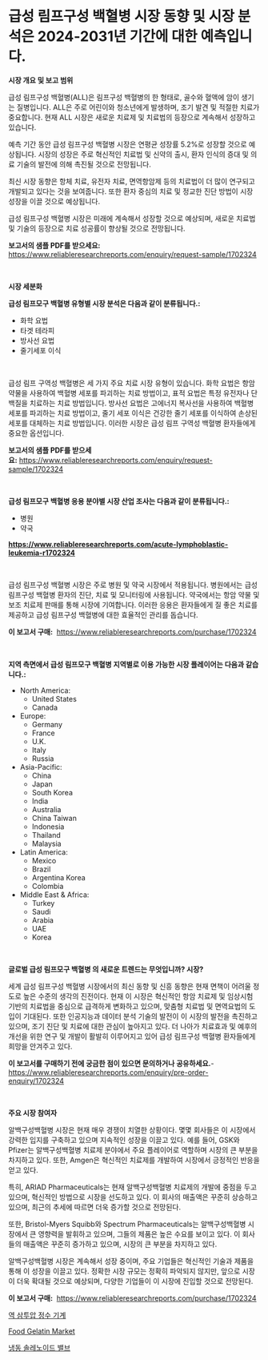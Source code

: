 <p><h1>급성 림프구성 백혈병 시장 동향 및 시장 분석은 2024-2031년 기간에 대한 예측입니다.</h1></p><p><strong>시장 개요 및 보고 범위</strong></p>
<p><p>급성 림프구성 백혈병(ALL)은 림프구성 백혈병의 한 형태로, 골수와 혈액에 암이 생기는 질병입니다. ALL은 주로 어린이와 청소년에게 발생하며, 조기 발견 및 적절한 치료가 중요합니다. 현재 ALL 시장은 새로운 치료제 및 치료법의 등장으로 계속해서 성장하고 있습니다.</p><p>예측 기간 동안 급성 림프구성 백혈병 시장은 연평균 성장률 5.2%로 성장할 것으로 예상됩니다. 시장의 성장은 주로 혁신적인 치료법 및 신약의 출시, 환자 인식의 증대 및 의료 기술의 발전에 의해 촉진될 것으로 전망됩니다.</p><p>최신 시장 동향은 항체 치료, 유전자 치료, 면역항암제 등의 치료법이 더 많이 연구되고 개발되고 있다는 것을 보여줍니다. 또한 환자 중심의 치료 및 정교한 진단 방법이 시장 성장을 이끌 것으로 예상됩니다.</p><p>급성 림프구성 백혈병 시장은 미래에 계속해서 성장할 것으로 예상되며, 새로운 치료법 및 기술의 등장으로 치료 성공률이 향상될 것으로 전망됩니다.</p></p>
<p><strong>보고서의 샘플 PDF를 받으세요:</strong> <a href="https://www.reliableresearchreports.com/enquiry/request-sample/1702324">https://www.reliableresearchreports.com/enquiry/request-sample/1702324</a></p>
<p>&nbsp;</p>
<p><strong>시장 세분화</strong></p>
<p><strong>급성 림프모구 백혈병 유형별 시장 분석은 다음과 같이 분류됩니다.:</strong></p>
<p><ul><li>화학 요법</li><li>타겟 테라피</li><li>방사선 요법</li><li>줄기세포 이식</li></ul></p>
<p>&nbsp;</p>
<p><p>급성 림프 구역성 백혈병은 세 가지 주요 치료 시장 유형이 있습니다. 화학 요법은 항암 약물을 사용하여 백혈병 세포를 파괴하는 치료 방법이고, 표적 요법은 특정 유전자나 단백질을 치료하는 치료 방법입니다. 방사선 요법은 고에너지 복사선을 사용하여 백혈병 세포를 파괴하는 치료 방법이고, 줄기 세포 이식은 건강한 줄기 세포를 이식하여 손상된 세포를 대체하는 치료 방법입니다. 이러한 시장은 급성 림프 구역성 백혈병 환자들에게 중요한 옵션입니다.</p></p>
<p><strong>보고서의 샘플 PDF를 받으세요:</strong>&nbsp;<a href="https://www.reliableresearchreports.com/enquiry/request-sample/1702324">https://www.reliableresearchreports.com/enquiry/request-sample/1702324</a></p>
<p>&nbsp;</p>
<p><strong> 급성 림프모구 백혈병 응용 분야별 시장 산업 조사는 다음과 같이 분류됩니다.:</strong></p>
<p><ul><li>병원</li><li>약국</li></ul></p>
<p><strong><a href="https://www.reliableresearchreports.com/acute-lymphoblastic-leukemia-r1702324">https://www.reliableresearchreports.com/acute-lymphoblastic-leukemia-r1702324</a></strong></p>
<p>&nbsp;</p>
<p><p>급성 림프구성 백혈병 시장은 주로 병원 및 약국 시장에서 적용됩니다. 병원에서는 급성 림프구성 백혈병 환자의 진단, 치료 및 모니터링에 사용됩니다. 약국에서는 항암 약물 및 보조 치료제 판매를 통해 시장에 기여합니다. 이러한 응용은 환자들에게 질 좋은 치료를 제공하고 급성 림프구성 백혈병에 대한 효율적인 관리를 돕습니다.</p></p>
<p><strong>이 보고서 구매:</strong>&nbsp; <a href="https://www.reliableresearchreports.com/purchase/1702324">https://www.reliableresearchreports.com/purchase/1702324</a></p>
<p>&nbsp;</p>
<p><strong>지역 측면에서 급성 림프모구 백혈병 지역별로 이용 가능한 시장 플레이어는 다음과 같습니다.:</strong></p>
<p><ul>
    <li>
        North America:
        <ul>
            <li>United States</li>
            <li>Canada</li>
        </ul>
    </li>
    <li>
        Europe:
        <ul>
            <li>Germany</li>
            <li>France</li>
            <li>U.K.</li>
            <li>Italy</li>
            <li>Russia</li>
        </ul>
    </li>
    <li>
        Asia-Pacific:
        <ul>
            <li>China</li>
            <li>Japan</li>
            <li>South Korea</li>
            <li>India</li>
            <li>Australia</li>
            <li>China Taiwan</li>
            <li>Indonesia</li>
            <li>Thailand</li>
            <li>Malaysia</li>
        </ul>
    </li>
    <li>
        Latin America:
        <ul>
            <li>Mexico</li>
            <li>Brazil</li>
            <li>Argentina Korea</li>
            <li>Colombia</li>
        </ul>
    </li>
    <li>
        Middle East & Africa:
        <ul>
            <li>Turkey</li>
            <li>Saudi</li>
            <li>Arabia</li>
            <li>UAE</li>
            <li>Korea</li>
        </ul>
    </li>
    </ul></p>
<p>&nbsp;</p>
<p><strong>글로벌 급성 림프모구 백혈병 의 새로운 트렌드는 무엇입니까? 시장?</strong></p>
<p><p>세계 급성 림프구성 백혈병 시장에서의 최신 동향 및 신흥 동향은 현재 면책이 어려울 정도로 높은 수준의 생각의 진전이다. 현재 이 시장은 혁신적인 항암 치료제 및 임상시험 기반의 치료법을 중심으로 급격하게 변화하고 있으며, 맞춤형 치료법 및 면역요법의 도입이 기대된다. 또한 인공지능과 데이터 분석 기술의 발전이 이 시장의 발전을 촉진하고 있으며, 조기 진단 및 치료에 대한 관심이 높아지고 있다. 더 나아가 치료효과 및 예후의 개선을 위한 연구 및 개발이 활발히 이루어지고 있어 급성 림프구성 백혈병 환자들에게 희망을 안겨주고 있다.</p></p>
<p><strong>이 보고서를 구매하기 전에 궁금한 점이 있으면 문의하거나 공유하세요.</strong>- <a href="https://www.reliableresearchreports.com/enquiry/pre-order-enquiry/1702324">https://www.reliableresearchreports.com/enquiry/pre-order-enquiry/1702324</a></p>
<p>&nbsp;</p>
<p><strong>주요 시장 참여자</strong></p>
<p><p>알백구성백혈병 시장은 현재 매우 경쟁이 치열한 상황이다. 몇몇 회사들은 이 시장에서 강력한 입지를 구축하고 있으며 지속적인 성장을 이끌고 있다. 예를 들어, GSK와 Pfizer는 알백구성백혈병 치료제 분야에서 주요 플레이어로 역할하며 시장의 큰 부분을 차지하고 있다. 또한, Amgen은 혁신적인 치료제를 개발하여 시장에서 긍정적인 반응을 얻고 있다.</p><p>특히, ARIAD Pharmaceuticals는 현재 알백구성백혈병 치료제의 개발에 중점을 두고 있으며, 혁신적인 방법으로 시장을 선도하고 있다. 이 회사의 매출액은 꾸준히 상승하고 있으며, 최근의 추세에 따르면 더욱 증가할 것으로 전망된다.</p><p>또한, Bristol-Myers Squibb와 Spectrum Pharmaceuticals는 알백구성백혈병 시장에서 큰 영향력을 발휘하고 있으며, 그들의 제품은 높은 수요를 보이고 있다. 이 회사들의 매출액은 꾸준히 증가하고 있으며, 시장의 큰 부분을 차지하고 있다.</p><p>알백구성백혈병 시장은 계속해서 성장 중이며, 주요 기업들은 혁신적인 기술과 제품을 통해 이 성장을 이끌고 있다. 정확한 시장 규모는 정확히 파악되지 않지만, 앞으로 시장이 더욱 확대될 것으로 예상되며, 다양한 기업들이 이 시장에 진입할 것으로 전망된다.</p></p>
<p><strong>이 보고서 구매:</strong>&nbsp;&nbsp;<a href="https://www.reliableresearchreports.com/purchase/1702324">https://www.reliableresearchreports.com/purchase/1702324</a></p>
<p><p><a href="https://github.com/nuekbpymrrz5/Market-Research-Report-List-1/blob/main/660440235930.md">역 삼투압 정수 기계</a></p><p><a href="https://issuu.com/reportprime-2/docs/food-gelatin-market-size-2030.pptx">Food Gelatin Market</a></p><p><a href="https://github.com/camron674/Market-Research-Report-List-1/blob/main/797263135929.md">냉동 솔레노이드 밸브</a></p></p>